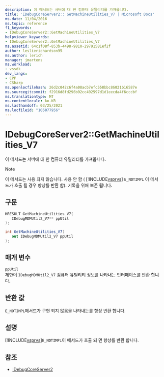 ```yaml
---
description: 이 메서드는 서버에 대 한 컴퓨터 유틸리티를 가져옵니다.
title: 'IDebugCoreServer2:: GetMachineUtilities_V7 | Microsoft Docs'
ms.date: 11/04/2016
ms.topic: reference
f1_keywords:
- IDebugCoreServer2::GetMachineUtilities_V7
helpviewer_keywords:
- IDebugCoreServer2::GetMachineUtilities_V7
ms.assetid: 64c1f08f-853b-4498-9810-29791581ef2f
author: leslierichardson95
ms.author: lerich
manager: jmartens
ms.workload:
- vssdk
dev_langs:
- CPP
- CSharp
ms.openlocfilehash: 26d2c042c6f4a08acb7efc558bbc86021b16587e
ms.sourcegitcommit: f2916d8fd296b92cc402597d1d1eecda4f6cccbf
ms.translationtype: MT
ms.contentlocale: ko-KR
ms.lasthandoff: 03/25/2021
ms.locfileid: "105077956"
---
```

# <a name="idebugcoreserver2getmachineutilities_v7"></a>IDebugCoreServer2::GetMachineUtilities_V7
이 메서드는 서버에 대 한 컴퓨터 유틸리티를 가져옵니다.

> [!NOTE]
> 이 메서드는 사용 되지 않습니다. 사용 안 함 ( [!INCLUDE[vsprvs](../../../code-quality/includes/vsprvs_md.md)] `E_NOTIMPL` 이 메서드가 호출 될 경우 항상를 반환 함). 기록을 위해 보존 됩니다.

## <a name="syntax"></a>구문

```cpp
HRESULT GetMachineUtilities_V7(
   IDebugMDMUtil2_V7** ppUtil
);
```

```csharp
int GetMachineUtilities_V7(
   out IDebugMDMUtil2_V7 ppUtil
);
```

## <a name="parameters"></a>매개 변수
`ppUtil`\
제한이 `IDebugMDMUtil2_V7` 컴퓨터 유틸리티 정보를 나타내는 인터페이스를 반환 합니다.

## <a name="return-value"></a>반환 값
 `E_NOTIMPL`메서드가 구현 되지 않음을 나타내는를 항상 반환 합니다.

## <a name="remarks"></a>설명
 [!INCLUDE[vsprvs](../../../code-quality/includes/vsprvs_md.md)]`E_NOTIMPL`이 메서드가 호출 되 면 항상를 반환 합니다.

## <a name="see-also"></a>참조
- [IDebugCoreServer2](../../../extensibility/debugger/reference/idebugcoreserver2.md)
